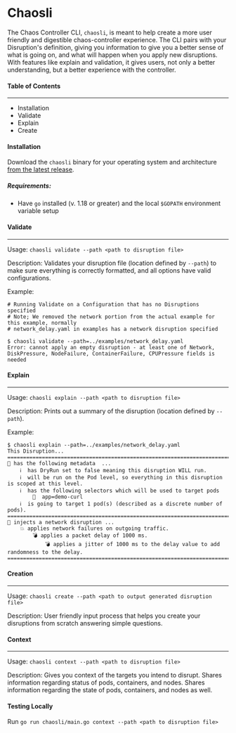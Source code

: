 # Chaosli

The Chaos Controller CLI, `chaosli`, is meant to help create a more user friendly and digestible chaos-controller experience. The CLI pairs with your Disruption's definition, giving you information to give you a better sense of what is going on, and what will happen when you apply new disruptions. With features like explain and validation, it gives users, not only a better understanding, but a better experience with the controller.

#### Table of Contents

---

- Installation
- Validate
- Explain
- Create

#### Installation

Download the `chaosli` binary for your operating system and architecture [from the latest release](https://github.com/DataDog/chaos-controller/releases/latest).

##### Requirements:

- Have `go` installed (v. 1.18 or greater) and the local `$GOPATH` environment variable setup

#### Validate

---

Usage: `chaosli validate --path <path to disruption file>`

Description: Validates your disruption file (location defined by `--path`) to make sure everything is correctly formatted, and all options have valid configurations.

Example:

```
# Running Validate on a Configuration that has no Disruptions specified
# Note; We removed the network portion from the actual example for this example, normally
# network_delay.yaml in examples has a network disruption specified

$ chaosli validate --path=../examples/network_delay.yaml
Error: cannot apply an empty disruption - at least one of Network, DiskPressure, NodeFailure, ContainerFailure, CPUPressure fields is needed
```

#### Explain

---

Usage: `chaosli explain --path <path to disruption file>`

Description: Prints out a summary of the disruption (location defined by `--path`).

Example:

```
$ chaosli explain --path=../examples/network_delay.yaml
This Disruption...
=======================================================================================================================================
🧰 has the following metadata  ...
	ℹ️  has DryRun set to false meaning this disruption WILL run.
	ℹ️  will be run on the Pod level, so everything in this disruption is scoped at this level.
	ℹ️  has the following selectors which will be used to target pods
		🎯  app=demo-curl
	ℹ️  is going to target 1 pod(s) (described as a discrete number of pods).
=======================================================================================================================================
💉 injects a network disruption ...
	💥 applies network failures on outgoing traffic.
		💣 applies a packet delay of 1000 ms.
			💣 applies a jitter of 1000 ms to the delay value to add randomness to the delay.
=======================================================================================================================================
```

#### Creation

---

Usage: `chaosli create --path <path to output generated disruption file>`

Description: User friendly input process that helps you create your disruptions from scratch answering simple questions.

#### Context

---

Usage: `chaosli context --path <path to disruption file>`

Description: Gives you context of the targets you intend to disrupt. Shares information regarding status of pods, containers, and nodes. Shares information regarding the state of pods, containers, and nodes as well.

#### Testing Locally

Run `go run chaosli/main.go context --path <path to disruption file>`
